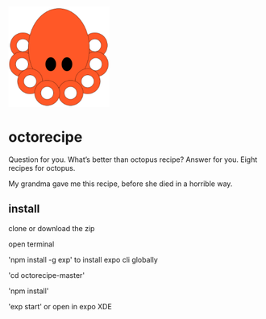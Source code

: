 
<img src="/assets/logo_ios_octorecipe.png" width="200">

# octorecipe
Question for you. What’s better than octopus recipe? Answer for you. Eight recipes for octopus.

My grandma gave me this recipe, before she died in a horrible way.
## install

clone or download the zip

open terminal

'npm install -g exp' to install expo cli globally

'cd octorecipe-master'

'npm install'

'exp start' or open in expo XDE


